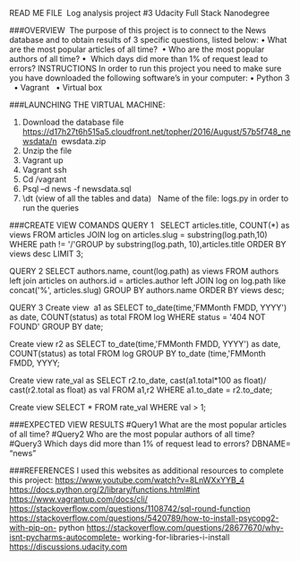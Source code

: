 READ ME FILE 
Log analysis project #3 
Udacity Full Stack Nanodegree 

###OVERVIEW 
The purpose of this project is to connect to the News database and to obtain results of 3 specific questions, listed below: 
•	What are the most popular articles of all time? 
•	Who are the most popular authors of all time?
•	 Which days did more than 1% of request lead to errors? 
INSTRUCTIONS 
In order to run this project you need to make sure you have downloaded the following software’s in your computer:
•	Python 3  
•	Vagrant  
•	Virtual box  

###LAUNCHING THE VIRTUAL MACHINE:  
1.	Download the database file  https://d17h27t6h515a5.cloudfront.net/topher/2016/August/57b5f748_newsdata/n  ewsdata.zip  
2.	Unzip the file  
3.	Vagrant up  
4.	Vagrant ssh  
5.	Cd /vagrant  
6.	Psql –d news -f newsdata.sql  
7.	\dt (view of all the tables and data)  
Name of the file: logs.py in order to run the queries  

###CREATE VIEW COMANDS
QUERY 1  
SELECT articles.title, COUNT(*) as views FROM articles JOIN log on articles.slug = substring(log.path,10) WHERE path != '/'GROUP by substring(log.path, 10),articles.title ORDER BY views desc LIMIT 3; 


QUERY 2
SELECT authors.name, count(log.path) as views FROM authors left join articles on authors.id = articles.author left JOIN log on log.path like concat('%', articles.slug) GROUP BY authors.name ORDER BY views desc;  


QUERY 3 
Create view 
a1 as SELECT to_date(time,'FMMonth FMDD, YYYY') as date, COUNT(status) as total FROM log WHERE status = '404 NOT FOUND' GROUP BY date;

Create view 
r2 as SELECT to_date(time,'FMMonth FMDD, YYYY') as date, COUNT(status) as total FROM log GROUP BY to_date (time,'FMMonth FMDD, YYYY; 

Create view 
rate_val as SELECT r2.to_date, cast(a1.total*100 as float)/ cast(r2.total as float) as val FROM a1,r2 WHERE a1.to_date = r2.to_date; 

Create view 
SELECT * FROM rate_val WHERE val > 1; 

###EXPECTED VIEW RESULTS 
#Query1 What are the most popular articles of all time? 
#Query2 Who are the most popular authors of all time? 
#Query3 Which days did more than 1% of request lead to errors? 
DBNAME= “news” 
      
###REFERENCES 
I used this websites as additional resources to complete this project: 
https://www.youtube.com/watch?v=8LnWXxYYB_4 
https://docs.python.org/2/library/functions.html#int https://www.vagrantup.com/docs/cli/ 
https://stackoverflow.com/questions/1108742/sql-round-function 
https://stackoverflow.com/questions/5420789/how-to-install-psycopg2-with-pip-on- python 
https://stackoverflow.com/questions/28677670/why-isnt-pycharms-autocomplete- working-for-libraries-i-install 
https://discussions.udacity.com 

